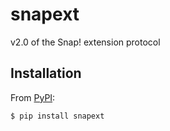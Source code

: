 snapext
=======

v2.0 of the Snap! extension protocol


Installation
------------

From [PyPI](http://pypi.python.org/packages/snapext):

    $ pip install snapext

